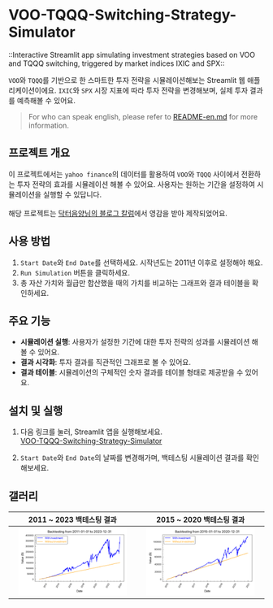# VOO-TQQQ-Switching-Strategy-Simulator

::Interactive Streamlit app simulating investment strategies based on VOO and TQQQ switching, triggered by market indices IXIC and SPX::

`VOO`와 `TQQQ`를 기반으로 한 스마트한 투자 전략을 시뮬레이션해보는 Streamlit 웹 애플리케이션이에요. `IXIC`와 `SPX` 시장 지표에 따라 투자 전략을 변경해보며, 실제 투자 결과를 예측해볼 수 있어요.

> For who can speak english, please refer to [README-en.md](./README-en.md) for more information.

## 프로젝트 개요

이 프로젝트에서는 `yahoo finance`의 데이터를 활용하여 `VOO`와 `TQQQ` 사이에서 전환하는 투자 전략의 효과를 시뮬레이션 해볼 수 있어요. 사용자는 원하는 기간을 설정하여 시뮬레이션을 실행할 수 있답니다.
</br></br>해당 프로젝트는 [닥터음양님의 블로그 칼럼](https://m.cafe.naver.com/ca-fe/web/cafes/likeusstock/articles/958099?useCafeId=false&tc)에서 영감을 받아 제작되었어요.

## 사용 방법

1. `Start Date`와 `End Date`를 선택하세요. 시작년도는 2011년 이후로 설정해야 해요.
2. `Run Simulation` 버튼을 클릭하세요.
3. 총 자산 가치와 월급만 합산했을 때의 가치를 비교하는 그래프와 결과 테이블을 확인하세요.

## 주요 기능

- **시뮬레이션 실행**: 사용자가 설정한 기간에 대한 투자 전략의 성과를 시뮬레이션 해볼 수 있어요.
- **결과 시각화**: 투자 결과를 직관적인 그래프로 볼 수 있어요.
- **결과 테이블**: 시뮬레이션의 구체적인 숫자 결과를 테이블 형태로 제공받을 수 있어요.

## 설치 및 실행

1. 다음 링크를 눌러, Streamlit 앱을 실행해보세요. </br>
[VOO-TQQQ-Switching-Strategy-Simulator](https://voo-tqqq-switching-strategy-simulator-a7ufaz75r2tigq7m3zzrdq.streamlit.app/)

2. `Start Date`와 `End Date`의 날짜를 변경해가며, 백테스팅 시뮬레이션 결과를 확인해보세요.

## 갤러리

| 2011 ~ 2023 백테스팅 결과 | 2015 ~ 2020 백테스팅 결과 |
| :---: | :---: |
| <img src = "./investment_simulation_2011-01-01_to_2023-12-31.png" Width=90%> | <img src = "./investment_simulation_2015-01-01_to_2020-12-31.png" Width=90%>
